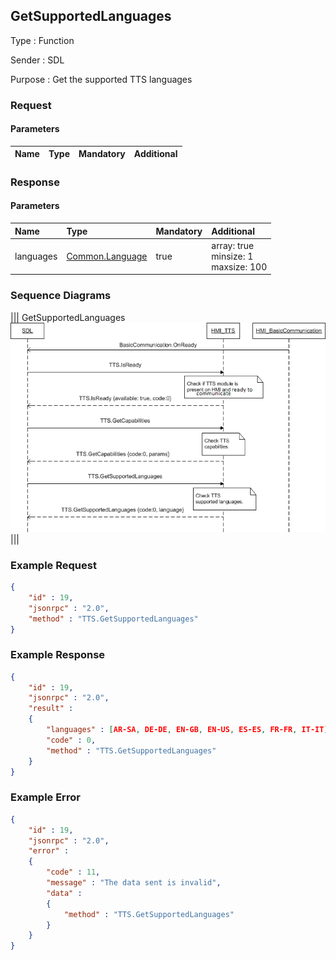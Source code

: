 ## GetSupportedLanguages

Type
: Function

Sender
: SDL

Purpose
: Get the supported TTS languages

### Request

#### Parameters

|Name|Type|Mandatory|Additional|
|:---|:---|:--------|:---------|

### Response

#### Parameters

|Name|Type|Mandatory|Additional|
|:---|:---|:--------|:---------|
|languages|[Common.Language](../../Common/Enums/index.md#language)|true|array: true<br>minsize: 1<br>maxsize: 100|

### Sequence Diagrams
|||
GetSupportedLanguages
![GetSupportedLanguages](./assets/GetSupportedLanguages.png)
|||

### Example Request

```json
{
	"id" : 19,
	"jsonrpc" : "2.0",
	"method" : "TTS.GetSupportedLanguages"
}
```
### Example Response

```json
{
	"id" : 19,
	"jsonrpc" : "2.0",
	"result" :
	{
		"languages" : [AR-SA, DE-DE, EN-GB, EN-US, ES-ES, FR-FR, IT-IT],
		"code" : 0,
		"method" : "TTS.GetSupportedLanguages"
	}
}
```

### Example Error

```json
{
	"id" : 19,
	"jsonrpc" : "2.0",
	"error" :
	{
		"code" : 11,
		"message" : "The data sent is invalid",
		"data" :
		{
			"method" : "TTS.GetSupportedLanguages"
		}
	}
}
```
